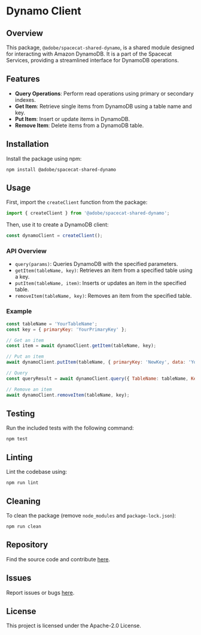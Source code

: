 # Dynamo Client

## Overview
This package, `@adobe/spacecat-shared-dynamo`, is a shared module designed for interacting with Amazon DynamoDB. It is a part of the Spacecat Services, providing a streamlined interface for DynamoDB operations.

## Features
- **Query Operations**: Perform read operations using primary or secondary indexes.
- **Get Item**: Retrieve single items from DynamoDB using a table name and key.
- **Put Item**: Insert or update items in DynamoDB.
- **Remove Item**: Delete items from a DynamoDB table.

## Installation
Install the package using npm:
```
npm install @adobe/spacecat-shared-dynamo
```

## Usage
First, import the `createClient` function from the package:
```javascript
import { createClient } from '@adobe/spacecat-shared-dynamo';
```
Then, use it to create a DynamoDB client:
```javascript
const dynamoClient = createClient();
```

### API Overview
- `query(params)`: Queries DynamoDB with the specified parameters.
- `getItem(tableName, key)`: Retrieves an item from a specified table using a key.
- `putItem(tableName, item)`: Inserts or updates an item in the specified table.
- `removeItem(tableName, key)`: Removes an item from the specified table.

### Example
```javascript
const tableName = 'YourTableName';
const key = { primaryKey: 'YourPrimaryKey' };

// Get an item
const item = await dynamoClient.getItem(tableName, key);

// Put an item
await dynamoClient.putItem(tableName, { primaryKey: 'NewKey', data: 'YourData' });

// Query
const queryResult = await dynamoClient.query({ TableName: tableName, KeyConditionExpression: 'primaryKey = :pk', ExpressionAttributeValues: { ':pk': 'YourPrimaryKey' } });

// Remove an item
await dynamoClient.removeItem(tableName, key);
```

## Testing
Run the included tests with the following command:
```
npm test
```

## Linting
Lint the codebase using:
```
npm run lint
```

## Cleaning
To clean the package (remove `node_modules` and `package-lock.json`):
```
npm run clean
```

## Repository
Find the source code and contribute [here](https://github.com/adobe-rnd/spacecat-shared.git).

## Issues
Report issues or bugs [here](https://github.com/adobe-rnd/spacecat-shared/issues).

## License
This project is licensed under the Apache-2.0 License.

